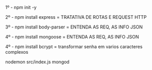 1º - npm init -y

2º - npm install express = TRATATIVA DE ROTAS E REQUEST HTTP

3º - npm install body-parser = ENTENDA AS REQ, AS INFO JSON

4º - npm install mongoose = ENTENDA AS REQ, AS INFO JSON

4º - npm install bcrypt = transformar senha em varios caracteres complexos



nodemon src/index.js
mongod
